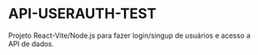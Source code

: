 # API-USERAUTH-TEST
Projeto React-Vite/Node.js para fazer login/singup de usuários e acesso a API de dados. 
